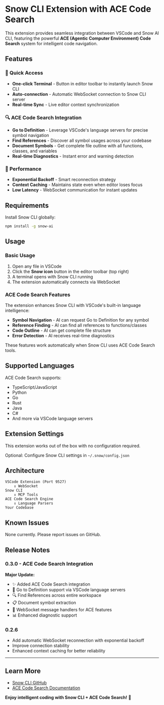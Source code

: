 # Snow CLI Extension with ACE Code Search

This extension provides seamless integration between VSCode and Snow AI CLI, featuring the powerful **ACE (Agentic Computer Environment) Code Search** system for intelligent code navigation.

## Features

### 🎯 Quick Access

- **One-click Terminal** - Button in editor toolbar to instantly launch Snow CLI
- **Auto-connection** - Automatic WebSocket connection to Snow CLI server
- **Real-time Sync** - Live editor context synchronization

### 🔍 ACE Code Search Integration

- **Go to Definition** - Leverage VSCode's language servers for precise symbol navigation
- **Find References** - Discover all symbol usages across your codebase
- **Document Symbols** - Get complete file outline with all functions, classes, and variables
- **Real-time Diagnostics** - Instant error and warning detection

### 🚀 Performance

- **Exponential Backoff** - Smart reconnection strategy
- **Context Caching** - Maintains state even when editor loses focus
- **Low Latency** - WebSocket communication for instant updates

## Requirements

Install Snow CLI globally:

```bash
npm install -g snow-ai
```

## Usage

### Basic Usage

1. Open any file in VSCode
2. Click the **Snow icon** button in the editor toolbar (top right)
3. A terminal opens with Snow CLI running
4. The extension automatically connects via WebSocket

### ACE Code Search Features

The extension enhances Snow CLI with VSCode's built-in language intelligence:

- **Symbol Navigation** - AI can request Go to Definition for any symbol
- **Reference Finding** - AI can find all references to functions/classes
- **Code Outline** - AI can get complete file structure
- **Error Detection** - AI receives real-time diagnostics

These features work automatically when Snow CLI uses ACE Code Search tools.

## Supported Languages

ACE Code Search supports:

- TypeScript/JavaScript
- Python
- Go
- Rust
- Java
- C#
- And more via VSCode language servers

## Extension Settings

This extension works out of the box with no configuration required.

Optional: Configure Snow CLI settings in `~/.snow/config.json`

## Architecture

```text
VSCode Extension (Port 9527)
    ↕ WebSocket
Snow CLI
    ↕ MCP Tools
ACE Code Search Engine
    ↕ Language Parsers
Your Codebase
```

## Known Issues

None currently. Please report issues on GitHub.

## Release Notes

### 0.3.0 - ACE Code Search Integration

**Major Update:**

- ✨ Added ACE Code Search integration
- 🎯 Go to Definition support via VSCode language servers
- 🔍 Find References across entire workspace
- 📋 Document symbol extraction
- 🔗 WebSocket message handlers for ACE features
- 📊 Enhanced diagnostic support

### 0.2.6

- Add automatic WebSocket reconnection with exponential backoff
- Improve connection stability
- Enhanced context caching for better reliability

---

## Learn More

- [Snow CLI GitHub](https://github.com/yourusername/snow-cli)
- [ACE Code Search Documentation](https://github.com/yourusername/snow-cli/blob/main/docs/ACE_CODE_SEARCH.md)

**Enjoy intelligent coding with Snow CLI + ACE Code Search!** 🚀
